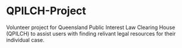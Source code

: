 # QPILCH-Project
Volunteer project for Queensland Public Interest Law Clearing House (QPILCH) to assist users with finding relivant legal resources for their individual case.
